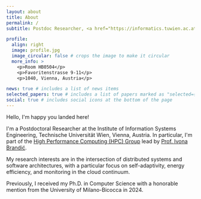 ```yaml
---
layout: about
title: About
permalink: /
subtitle: Postdoc Researcher, <a href="https://informatics.tuwien.ac.at/people/alessandro-tundo">Technische Universität Wien (TU Wien)</a>

profile:
  align: right
  image: profile.jpg
  image_circular: false # crops the image to make it circular
  more_info: >
    <p>Room HB0504</p>
    <p>Favoritenstrasse 9-11</p>
    <p>1040, Vienna, Austria</p>

news: true # includes a list of news items
selected_papers: true # includes a list of papers marked as "selected={true}"
social: true # includes social icons at the bottom of the page
---
```


Hello, I'm happy you landed here!

I'm a Postdoctoral Researcher at the Institute of Information Systems Engineering, Technische Universität Wien, Vienna, Austria. In particular, I'm part of the [High Performance Computing (HPC) Group](http://hpc.ec.tuwien.ac.at/) lead by [Prof. Ivona Brandić](https://www.ec.tuwien.ac.at/~ivona/).

My research interests are in the intersection of distributed systems and software architectures, with a particular focus on self-adaptivity, energy efficiency, and monitoring in the cloud continuum.

Previously, I received my Ph.D. in Computer Science with a honorable mention from the University of Milano-Bicocca in 2024.
